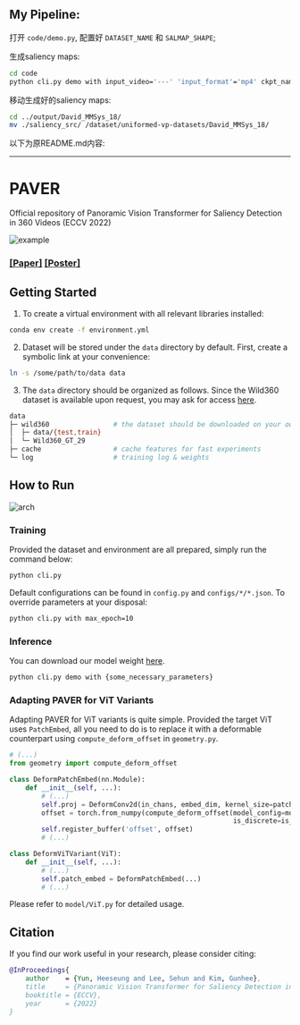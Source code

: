 ## My Pipeline:

打开 `code/demo.py`, 配置好 `DATASET_NAME` 和 `SALMAP_SHAPE`;

生成saliency maps:
```bash
cd code
python cli.py demo with input_video='---' 'input_format'='mp4' ckpt_name='paver_ckpt.pt'
```

移动生成好的saliency maps:
```bash
cd ../output/David_MMSys_18/
mv ./saliency_src/ /dataset/uniformed-vp-datasets/David_MMSys_18/
```



以下为原README.md内容:

---

# PAVER

Official repository of Panoramic Vision Transformer for Saliency Detection in 360 Videos (ECCV 2022)

![example](./assets/paver_ex.gif)

### [[Paper]](https://www.ecva.net/papers/eccv_2022/papers_ECCV/html/7174_ECCV_2022_paper.php) [[Poster]](https://hs-yn.github.io/assets/pdf/2022eccv_paver_poster.pdf)


## Getting Started

1. To create a virtual environment with all relevant libraries installed:

```bash
conda env create -f environment.yml
```

2. Dataset will be stored under the `data` directory by default. First, create a symbolic link at your convenience:

```bash
ln -s /some/path/to/data data
```

3. The `data` directory should be organized as follows. Since the Wild360 dataset is available upon request, you may ask for access [here](http://aliensunmin.github.io/project/360saliency/).

```bash
data
├─ wild360                # the dataset should be downloaded on your own
│  ├─ data/{test,train}
│  └─ Wild360_GT_29
├─ cache                  # cache features for fast experiments
└─ log                    # training log & weights
```


## How to Run

![arch](./assets/paver_arch.png)

### Training

Provided the dataset and environment are all prepared, simply run the command below:

```bash
python cli.py
```

Default configurations can be found in `config.py` and `configs/*/*.json`. To override parameters at your disposal:

```bash
python cli.py with max_epoch=10
```


### Inference

You can download our model weight [here](https://drive.google.com/file/d/11UIxfGkVLHjgG1VJFwOJ1jPPIorhqrPI/view?usp=share_link).

```bash
python cli.py demo with {some_necessary_parameters}
```



### Adapting PAVER for ViT Variants

Adapting PAVER for ViT variants is quite simple. Provided the target ViT uses `PatchEmbed`, all you need to do is to replace it with a deformable counterpart using `compute_deform_offset` in `geometry.py`.

```python
# (...)
from geometry import compute_deform_offset

class DeformPatchEmbed(nn.Module):
    def __init__(self, ...):
        # (...)
        self.proj = DeformConv2d(in_chans, embed_dim, kernel_size=patch_size, stride=patch_size)
        offset = torch.from_numpy(compute_deform_offset(model_config=model_config,
                                                        is_discrete=is_discrete)).float()
        self.register_buffer('offset', offset)
        # (...)

class DeformViTVariant(ViT):
    def __init__(self, ...):
        # (...)
        self.patch_embed = DeformPatchEmbed(...)
        # (...)
```

Please refer to `model/ViT.py` for detailed usage.


## Citation

If you find our work useful in your research, please consider citing:

```bibtex
@InProceedings{
    author    = {Yun, Heeseung and Lee, Sehun and Kim, Gunhee},
    title     = {Panoramic Vision Transformer for Saliency Detection in 360 Videos},
    booktitle = {ECCV},
    year      = {2022}
}
```